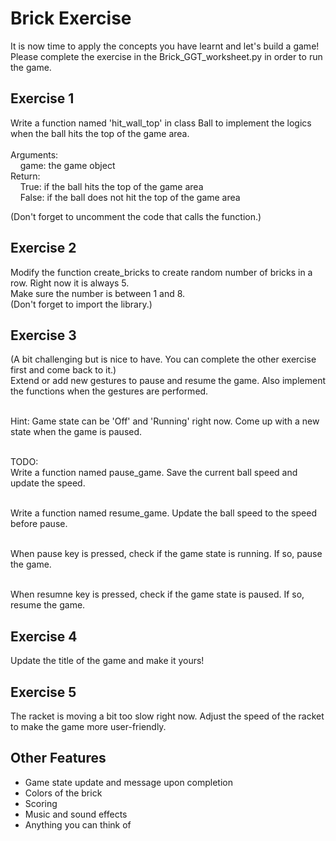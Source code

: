 # Brick Exercise

It is now time to apply the concepts you have learnt and let's build a game! Please complete the exercise in the Brick_GGT_worksheet.py in order to run the game.

## Exercise 1
Write a function named 'hit_wall_top' in class Ball to implement the logics when the ball hits the top of the game area. <br>    
Arguments: <br>
&nbsp;&nbsp;&nbsp;&nbsp;game: the game object <br>
Return: <br>
&nbsp;&nbsp;&nbsp;&nbsp;True: if the ball hits the top of the game area <br>
&nbsp;&nbsp;&nbsp;&nbsp;False: if the ball does not hit the top of the game area <br>

(Don't forget to uncomment the code that calls the function.)

## Exercise 2
Modify the function create_bricks to create random number of bricks in a row. Right now it is always 5. <br> 
Make sure the number is between 1 and 8. <br>
(Don't forget to import the library.) <br>

## Exercise 3
(A bit challenging but is nice to have. You can complete the other exercise first and come back to it.) <br>
Extend or add new gestures to pause and resume the game. Also implement the functions when the gestures are performed. <br><br>

Hint: Game state can be 'Off' and 'Running' right now. Come up with a new state when the game is paused. <br> <br>

TODO: <br>
Write a function named pause_game. Save the current ball speed and update the speed.<br><br>

Write a function named resume_game. Update the ball speed to the speed before pause.<br><br>

When pause key is pressed, check if the game state is running. If so, pause the game.<br><br>

When resumne key is pressed, check if the game state is paused. If so, resume the game.<br>

## Exercise 4
Update the title of the game and make it yours!

## Exercise 5
The racket is moving a bit too slow right now. Adjust the speed of the racket to make the game more user-friendly.

## Other Features 
* Game state update and message upon completion
* Colors of the brick
* Scoring
* Music and sound effects
* Anything you can think of
